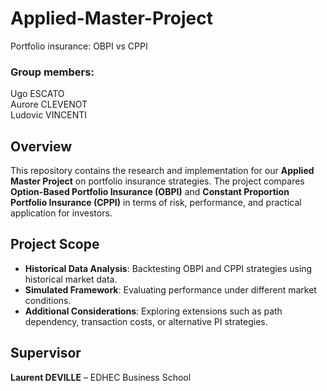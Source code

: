 # Applied-Master-Project
Portfolio insurance: OBPI vs CPPI

### Group members:
Ugo ESCATO  
Aurore CLEVENOT  
Ludovic VINCENTI  

## Overview  
This repository contains the research and implementation for our **Applied Master Project** on portfolio insurance strategies. The project compares **Option-Based Portfolio Insurance (OBPI)** and **Constant Proportion Portfolio Insurance (CPPI)** in terms of risk, performance, and practical application for investors.  

## Project Scope  
- **Historical Data Analysis**: Backtesting OBPI and CPPI strategies using historical market data.  
- **Simulated Framework**: Evaluating performance under different market conditions.  
- **Additional Considerations**: Exploring extensions such as path dependency, transaction costs, or alternative PI strategies.   

## Supervisor  
**Laurent DEVILLE** – EDHEC Business School  
